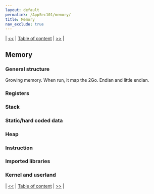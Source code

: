 ```yaml
---
layout: default
permalink: /AppSec101/memory/
title: Memory
nav_exclude: true
---
```


| [<<](https://beaujeant.github.io/AppSec101/cpu/) | [Table of content](https://beaujeant.github.io/AppSec101/) | [>>](https://beaujeant.github.io/AppSec101/lab/) |

Memory
----------------------

### General structure

Growing memory. When run, it map the 2Go.
Endian and little endian.


### Registers

### Stack

### Static/hard coded data

### Heap

### Instruction

### Imported libraries

### Kernel and userland


| [<<](https://beaujeant.github.io/AppSec101/cpu/) | [Table of content](https://beaujeant.github.io/AppSec101/) | [>>](https://beaujeant.github.io/AppSec101/lab/) |
